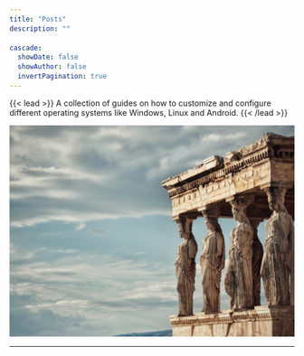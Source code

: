 ```yaml
---
title: "Posts"
description: ""

cascade:
  showDate: false
  showAuthor: false
  invertPagination: true
---
```


{{< lead >}}
A collection of guides on how to customize and configure different operating systems like Windows, Linux and Android.
{{< /lead >}}

![Caryatids](screenshot.png)


---
